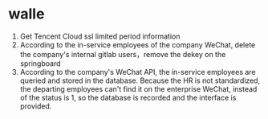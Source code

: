 # walle
1. Get Tencent Cloud ssl limited period information    
2. According to the in-service employees of the company WeChat, delete the company's internal gitlab users，remove the dekey on the springboard    
3. According to the company's WeChat API, the in-service employees are queried and stored in the database. Because the HR is not standardized, the departing employees can't find it on the enterprise WeChat, instead of the status is 1, so the database is recorded and the interface is provided.   
